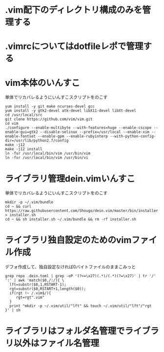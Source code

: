 # .vim配下のディレクトリ構成のみを管理する

# .vimrcについてはdotfileレポで管理する

# vim本体のいんすこ

単体でリカバレるようにいんすこスクリプトをのこす

```
yum install -y git make ncurses-devel gcc
yum install -y gtk2-devel atk-devel libX11-devel libXt-devel
cd /usr/local/src
git clone https://github.com/vim/vim.git
cd vim
./configure --enable-multibyte --with-features=huge --enable-cscope --enable-gui=gtk2 --disable-selinux --prefix=/usr/local --enable-xim --enable-fontset --enable-gpm --enable-rubyinterp --with-python-config-dir=/usr/lib/python2.7/config
make -j12
make -j12 install
ln -fsr /usr/local/bin/vim /usr/bin/vim
ln -fsr /usr/local/bin/vim /usr/bin/vi
```

# ライブラリ管理dein.vimいんすこ

単体でリカバレるようにいんすこスクリプトをのこす

```
mkdir -p ~/.vim/bundle
cd ~ && curl https://raw.githubusercontent.com/Shougo/dein.vim/master/bin/installer.sh > installer.sh
cd ~ && sh installer.sh ~/.vim/bundle && rm -rf installer.sh
```

# ライブラリ独自設定のためのvimファイル作成

デフォ作成して、独自設定なければ0バイトファイルのままこみっと

```
grep repo .dein.toml | grep -oP '(?<=\x27)(.*)/(.*)(?=\x27)' | tr '/' ':' | awk 'match($0,/:/){ \
  lft=substr($0,1,RSTART-1);
  rgt=substr($0,RSTART+1,length($0));
  if(rgt !~ /.vim$/){
     rgt=rgt".vim"
  }
  print "mkdir -p ~/.vim/util/"lft" && touch ~/.vim/util/"lft"/"rgt
}' | sh
```

# ライブラリはフォルダ名管理でライブラリ以外はファイル名管理
